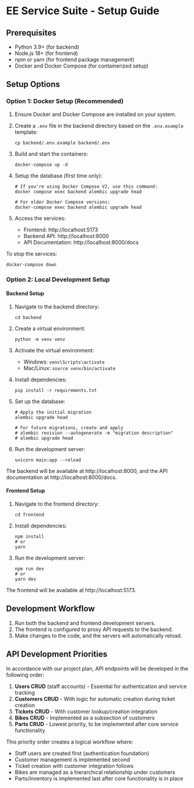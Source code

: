 # EE Service Suite - Setup Guide

## Prerequisites

- Python 3.9+ (for backend)
- Node.js 18+ (for frontend)
- npm or yarn (for frontend package management)
- Docker and Docker Compose (for containerized setup)

## Setup Options

### Option 1: Docker Setup (Recommended)

1. Ensure Docker and Docker Compose are installed on your system.

2. Create a `.env` file in the backend directory based on the `.env.example` template:
   ```
   cp backend/.env.example backend/.env
   ```

3. Build and start the containers:
   ```
   docker-compose up -d
   ```

4. Setup the database (first time only):
   ```
   # If you're using Docker Compose V2, use this command:
   docker compose exec backend alembic upgrade head
   
   # For older Docker Compose versions:
   docker-compose exec backend alembic upgrade head
   ```

5. Access the services:
   - Frontend: http://localhost:5173
   - Backend API: http://localhost:8000
   - API Documentation: http://localhost:8000/docs

To stop the services:
```
docker-compose down
```

### Option 2: Local Development Setup

#### Backend Setup

1. Navigate to the backend directory:
   ```
   cd backend
   ```

2. Create a virtual environment:
   ```
   python -m venv venv
   ```

3. Activate the virtual environment:
   - Windows: `venv\Scripts\activate`
   - Mac/Linux: `source venv/bin/activate`

4. Install dependencies:
   ```
   pip install -r requirements.txt
   ```

5. Set up the database:
   ```
   # Apply the initial migration
   alembic upgrade head
   
   # For future migrations, create and apply
   # alembic revision --autogenerate -m "migration description"
   # alembic upgrade head
   ```

6. Run the development server:
   ```
   uvicorn main:app --reload
   ```

The backend will be available at http://localhost:8000, and the API documentation at http://localhost:8000/docs.

#### Frontend Setup

1. Navigate to the frontend directory:
   ```
   cd frontend
   ```

2. Install dependencies:
   ```
   npm install
   # or
   yarn
   ```

3. Run the development server:
   ```
   npm run dev
   # or
   yarn dev
   ```

The frontend will be available at http://localhost:5173.

## Development Workflow

1. Run both the backend and frontend development servers.
2. The frontend is configured to proxy API requests to the backend.
3. Make changes to the code, and the servers will automatically reload.

## API Development Priorities

In accordance with our project plan, API endpoints will be developed in the following order:

1. **Users CRUD** (staff accounts) - Essential for authentication and service tracking
2. **Customers CRUD** - With logic for automatic creation during ticket creation
3. **Tickets CRUD** - With customer lookup/creation integration
4. **Bikes CRUD** - Implemented as a subsection of customers
5. **Parts CRUD** - Lowest priority, to be implemented after core service functionality

This priority order creates a logical workflow where:
- Staff users are created first (authentication foundation)
- Customer management is implemented second
- Ticket creation with customer integration follows
- Bikes are managed as a hierarchical relationship under customers
- Parts/inventory is implemented last after core functionality is in place